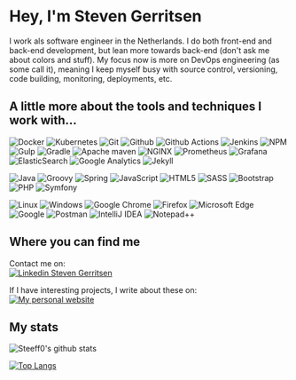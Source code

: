 # Hey, I'm Steven Gerritsen
I work als software engineer in the Netherlands. I do both front-end and back-end development, but lean more towards back-end (don't ask me about colors and stuff). My focus now is more on DevOps engineering (as some call it), meaning I keep myself busy with source control, versioning, code building, monitoring, deployments, etc.

## A little more about the tools and techniques I work with...
![Docker](https://img.shields.io/static/v1?style=flat&logo=docker&label=&message=Docker&logoColor=fff&labelColor=111&color=green)
![Kubernetes](https://img.shields.io/static/v1?style=flat&logo=kubernetes&label=&message=Kubernetes&logoColor=fff&labelColor=111&color=green)
![Git](https://img.shields.io/static/v1?style=flat&logo=git&label=&message=GIT&logoColor=fff&labelColor=111&color=green)
![Github](https://img.shields.io/static/v1?style=flat&logo=github&label=&message=Github&logoColor=fff&labelColor=111&color=green)
![Github Actions](https://img.shields.io/static/v1?style=flat&logo=github-actions&label=&message=Github%20Actions&logoColor=fff&labelColor=111&color=green)
![Jenkins](https://img.shields.io/static/v1?style=flat&logo=Jenkins&label=&message=Jenkins&logoColor=fff&labelColor=111&color=green)
![NPM](https://img.shields.io/static/v1?style=flat&logo=NPM&label=&message=NPM&logoColor=fff&labelColor=111&color=green)
![Gulp](https://img.shields.io/static/v1?style=flat&logo=gulp&label=&message=Gulp&logoColor=fff&labelColor=111&color=green)
![Gradle](https://img.shields.io/static/v1?style=flat&logo=Gradle&label=&message=Gradle&logoColor=fff&labelColor=111&color=green)
![Apache maven](https://img.shields.io/static/v1?style=flat&logo=apache-maven&label=&message=Apache%20maven&logoColor=fff&labelColor=111&color=green)
![NGINX](https://img.shields.io/static/v1?style=flat&logo=nginx&label=&message=NGINX&logoColor=fff&labelColor=111&color=green)
![Prometheus](https://img.shields.io/static/v1?style=flat&logo=prometheus&label=&message=Prometheus&logoColor=fff&labelColor=111&color=green)
![Grafana](https://img.shields.io/static/v1?style=flat&logo=grafana&label=&message=Grafana&logoColor=fff&labelColor=111&color=green)
![ElasticSearch](https://img.shields.io/static/v1?style=flat&logo=elasticsearch&label=&message=ElasticSearch&logoColor=fff&labelColor=111&color=green)
![Google Analytics](https://img.shields.io/static/v1?style=flat&logo=google-analytics&label=&message=Google%20Analytics&logoColor=fff&labelColor=111&color=green)
![Jekyll](https://img.shields.io/static/v1?style=flat&logo=Jekyll&label=&message=Jekyll&logoColor=fff&labelColor=111&color=green)

![Java](https://img.shields.io/static/v1?style=flat&logo=java&label=&message=Java&logoColor=fff&labelColor=111&color=blue)
![Groovy](https://img.shields.io/static/v1?style=flat&logo=groovy&label=&message=Groovy&logoColor=fff&labelColor=111&color=blue)
![Spring](https://img.shields.io/static/v1?style=flat&logo=Spring&label=&message=Spring&logoColor=fff&labelColor=111&color=blue)
![JavaScript](https://img.shields.io/static/v1?style=flat&logo=javaScript&label=&message=JavaScript&logoColor=fff&labelColor=111&color=blue)
![HTML5](https://img.shields.io/static/v1?style=flat&logo=html5&label=&message=HTML5&logoColor=fff&labelColor=111&color=blue)
![SASS](https://img.shields.io/static/v1?style=flat&logo=sass&label=&message=SASS&logoColor=fff&labelColor=111&color=blue)
![Bootstrap](https://img.shields.io/static/v1?style=flat&logo=bootstrap&label=&message=Bootstrap&logoColor=fff&labelColor=111&color=blue)
![PHP](https://img.shields.io/static/v1?style=flat&logo=php&label=&message=PHP&logoColor=fff&labelColor=111&color=blue)
![Symfony](https://img.shields.io/static/v1?style=flat&logo=Symfony&label=&message=Symfony&logoColor=fff&labelColor=111&color=blue)

![Linux](https://img.shields.io/static/v1?style=flat&logo=linux&label=&message=Linux&logoColor=fff&labelColor=111&color=orange)
![Windows](https://img.shields.io/static/v1?style=flat&logo=Windows&label=&message=Windows&logoColor=fff&labelColor=111&color=orange)
![Google Chrome](https://img.shields.io/static/v1?style=flat&logo=google-chrome&label=&message=Google%20chrome&logoColor=fff&labelColor=111&color=orange)
![Firefox](https://img.shields.io/static/v1?style=flat&logo=Firefox&label=&message=Firefox&logoColor=fff&labelColor=111&color=orange)
![Microsoft Edge](https://img.shields.io/static/v1?style=flat&logo=microsoft-Edge&label=&message=Microsoft%20Edge&logoColor=fff&labelColor=111&color=orange)
![Google](https://img.shields.io/static/v1?style=flat&logo=Google&label=&message=Google&logoColor=fff&labelColor=111&color=orange)
![Postman](https://img.shields.io/static/v1?style=flat&logo=Postman&label=&message=Postman&logoColor=fff&labelColor=111&color=orange)
![IntelliJ IDEA](https://img.shields.io/static/v1?style=flat&logo=intellij-idea&label=&message=IntelliJ&logoColor=fff&labelColor=111&color=orange)
![Notepad++](https://img.shields.io/static/v1?style=flat&logo=Notepad%2B%2B&label=&message=Notepad%2B%2B&logoColor=fff&labelColor=111&color=orange)

## Where you can find me
Contact me on:  
[![Linkedin Steven Gerritsen](https://img.shields.io/static/v1?style=flat&logo=linkedin&label=&message=Linkedin&logoColor=fff&labelColor=111&color=390931)](https://www.linkedin.com/in/stevengerritsen/)

If I have interesting projects, I write about these on:   
[![My personal website](https://img.shields.io/static/v1?style=flat&label=My%20site&message=https%3A%2F%2Fsteeff0.github.io%2F&labelColor=111&color=390931)](https://steeff0.github.io/)

## My stats

![Steeff0's github stats](https://github-readme-stats.vercel.app/api?username=Steeff0&include_all_commits=true)

[![Top Langs](https://github-readme-stats.vercel.app/api/top-langs/?username=Steeff0&layout=compact&count_private=true&include_all_commits=true&langs_count=5&exclude_repo=steeff0.github.io)](https://github.com/Steeff0)
